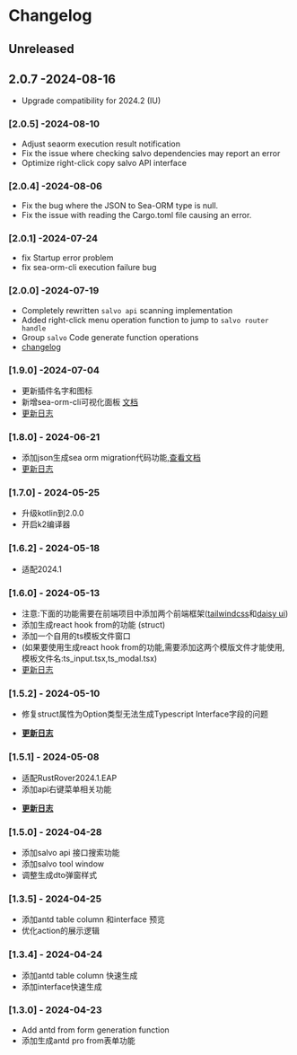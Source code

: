 # Changelog

## Unreleased

## 2.0.7 -2024-08-16

- Upgrade compatibility for 2024.2 (IU)

### [2.0.5] -2024-08-10

- Adjust seaorm execution result notification
- Fix the issue where checking salvo dependencies may report an error
- Optimize right-click copy salvo API interface

### [2.0.4] -2024-08-06

- Fix the bug where the JSON to Sea-ORM type is null.
- Fix the issue with reading the Cargo.toml file causing an error.

### [2.0.1] -2024-07-24

- fix Startup error problem
- fix sea-orm-cli execution failure bug

### [2.0.0] -2024-07-19

- Completely rewritten `salvo api` scanning implementation
- Added right-click menu operation function to jump to `salvo router handle`
- Group `salvo` Code generate function operations
- [changelog](https://mdddj.github.io/SalvoRsToolDocument/changelog%E6%9B%B4%E6%96%B0%E6%97%A5%E5%BF%97.html)

### [1.9.0] -2024-07-04

- 更新插件名字和图标
- 新增sea-orm-cli可视化面板 <a href='https://mdddj.github.io/SalvoRsToolDocument/sea-orm-command-tool.html'>文档</a>
- <a href='https://mdddj.github.io/SalvoRsToolDocument/changelog%E6%9B%B4%E6%96%B0%E6%97%A5%E5%BF%97.html#1-9-0'>更新日志</a>

### [1.8.0] - 2024-06-21

- 添加json生成sea orm migration代码功能,<a href='https://mdddj.github.io/SalvoRsToolDocument/sea-orm-json-gen-migration-code.html'>查看文档</a>
- <a href='https://mdddj.github.io/SalvoRsToolDocument/changelog%E6%9B%B4%E6%96%B0%E6%97%A5%E5%BF%97.html'>更新日志</a>

### [1.7.0] - 2024-05-25

- 升级kotlin到2.0.0
- 开启k2编译器

### [1.6.2] - 2024-05-18

- 适配2024.1

### [1.6.0] - 2024-05-13

- 注意:下面的功能需要在前端项目中添加两个前端框架(<a href='https://tailwindcss.com/docs/installation/'>tailwindcss</a>和<a href='https://daisyui.com/'>daisy ui</a>)
- 添加生成react hook from的功能 (struct)
- 添加一个自用的ts模板文件窗口
- (如果要使用生成react hook from的功能,需要添加这两个模版文件才能使用,模板文件名:ts_input.tsx,ts_modal.tsx)
- <a href='https://mdddj.github.io/SalvoRsToolDocument/changelog%E6%9B%B4%E6%96%B0%E6%97%A5%E5%BF%97.html#1-6-0'>更新日志</a>

### [1.5.2] - 2024-05-10

- 修复struct属性为Option类型无法生成Typescript Interface字段的问题
- <p><b><a href="https://mdddj.github.io/SalvoRsToolDocument/changelog%E6%9B%B4%E6%96%B0%E6%97%A5%E5%BF%97.html#1-5-2">更新日志</a></b></p>

### [1.5.1] - 2024-05-08

- 适配RustRover2024.1.EAP
- 添加api右键菜单相关功能
- <p><b><a href="https://mdddj.github.io/SalvoRsToolDocument/changelog%E6%9B%B4%E6%96%B0%E6%97%A5%E5%BF%97.html">更新日志</a></b></p>

### [1.5.0] - 2024-04-28

- 添加salvo api 接口搜索功能
- 添加salvo tool window
- 调整生成dto弹窗样式

### [1.3.5] - 2024-04-25

- 添加antd table column 和interface 预览
- 优化action的展示逻辑

### [1.3.4] - 2024-04-24

- 添加antd table column 快速生成
- 添加interface快速生成

### [1.3.0] - 2024-04-23

- Add antd from form generation function
- 添加生成antd pro from表单功能
